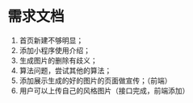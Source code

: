 # 需求文档 

1. 首页新建不够明显；
2. 添加小程序使用介绍；
3.  生成图片的删除有歧义；
4. 算法问题，尝试其他的算法；
5. 添加展示生成的好的图片的页面做宣传；（前端）
6. 用户可以上传自己的风格图片（接口完成，前端添加）

